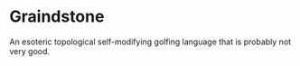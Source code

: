 # Graindstone
An esoteric topological self-modifying golfing language that is probably not very good.
